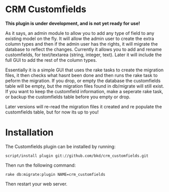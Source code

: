 CRM Customfields
============

**This plugin is under development, and is not yet ready for use!**

As it says, an admin module to allow you to add any type of field to any existing model on the fly.  It will 
allow the admin user to create the extra column types and then if the admin user has the rights, it will migrate the database
to reflect the changes.  Currently it allows you to add and rename customfields, for text/textarea (string, integer, text).  Later it
will include the full GUI to add the rest of the column types.  

Essentially it is a simple GUI that uses the rake tasks to create the migration files, it then checks what hasnt been done and then 
runs the rake task to peform the migration.  If you drop, or empty the database the customfields table will be empty, but the migration 
files found in db/migrate will still exist.  If you want to keep the customfield information, make a seperate rake task, or backup the 
customfields table before you empty or drop.
 
Later versions will re-read the migration files it created and re populate the customfields table, but for now its up to you!

Installation
============

The Customfields plugin can be installed by running:

    script/install plugin git://github.com/bkd/crm_customfields.git

Then run the following command:

    rake db:migrate:plugin NAME=crm_customfields

Then restart your web server.

